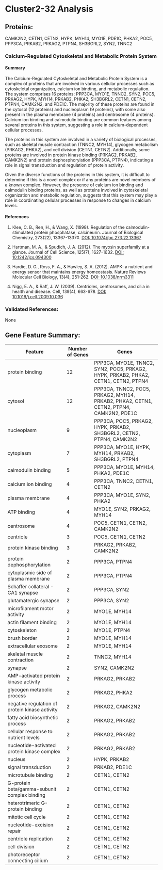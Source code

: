 # Cluster2-32 Analysis

## Proteins: 

CAMK2N2, CETN1, CETN2, HYPK, MYH14, MYO1E, PDE1C, PHKA2, POC5, PPP3CA, PRKAB2, PRKAG2, PTPN4, SH3BGRL2, SYN2, TNNC2

### Calcium-Regulated Cytoskeletal and Metabolic Protein System

#### Summary

The Calcium-Regulated Cytoskeletal and Metabolic Protein System is a complex of proteins that are involved in various cellular processes such as cytoskeletal organization, calcium ion binding, and metabolic regulation. The system comprises 16 proteins: PPP3CA, MYO1E, TNNC2, SYN2, POC5, PRKAG2, HYPK, MYH14, PRKAB2, PHKA2, SH3BGRL2, CETN1, CETN2, PTPN4, CAMK2N2, and PDE1C. The majority of these proteins are found in the cytosol (12 proteins) and nucleoplasm (9 proteins), with some also present in the plasma membrane (4 proteins) and centrosome (4 proteins). Calcium ion binding and calmodulin binding are common features among several proteins in this system, suggesting a role in calcium-dependent cellular processes.

The proteins in this system are involved in a variety of biological processes, such as skeletal muscle contraction (TNNC2, MYH14), glycogen metabolism (PRKAG2, PHKA2), and cell division (CETN1, CETN2). Additionally, some proteins are involved in protein kinase binding (PRKAG2, PRKAB2, CAMK2N2) and protein dephosphorylation (PPP3CA, PTPN4), indicating a role in signal transduction and regulation of protein activity.

Given the diverse functions of the proteins in this system, it is difficult to determine if this is a novel complex or if any proteins are novel members of a known complex. However, the presence of calcium ion binding and calmodulin binding proteins, as well as proteins involved in cytoskeletal organization and metabolic regulation, suggests that this system may play a role in coordinating cellular processes in response to changes in calcium levels.

#### References

1. Klee, C. B., Ren, H., & Wang, X. (1998). Regulation of the calmodulin-stimulated protein phosphatase, calcineurin. Journal of Biological Chemistry, 273(22), 13367-13370. [DOI: 10.1074/jbc.273.22.13367](https://doi.org/10.1074/jbc.273.22.13367)

2. Hartman, M. A., & Spudich, J. A. (2012). The myosin superfamily at a glance. Journal of Cell Science, 125(7), 1627-1632. [DOI: 10.1242/jcs.094300](https://doi.org/10.1242/jcs.094300)

3. Hardie, D. G., Ross, F. A., & Hawley, S. A. (2012). AMPK: a nutrient and energy sensor that maintains energy homeostasis. Nature Reviews Molecular Cell Biology, 13(4), 251-262. [DOI: 10.1038/nrm3311](https://doi.org/10.1038/nrm3311)

4. Nigg, E. A., & Raff, J. W. (2009). Centrioles, centrosomes, and cilia in health and disease. Cell, 139(4), 663-678. [DOI: 10.1016/j.cell.2009.10.036](https://doi.org/10.1016/j.cell.2009.10.036)

### Validated References: 

None





## Gene Feature Summary: 

| Feature | Number of Genes | Genes |
| --- | --- | --- |
| protein binding | 12 | PPP3CA, MYO1E, TNNC2, SYN2, POC5, PRKAG2, HYPK, PRKAB2, PHKA2, CETN1, CETN2, PTPN4 |
| cytosol | 12 | PPP3CA, TNNC2, POC5, PRKAG2, MYH14, PRKAB2, PHKA2, CETN1, CETN2, PTPN4, CAMK2N2, PDE1C |
| nucleoplasm | 9 | PPP3CA, POC5, PRKAG2, HYPK, PRKAB2, SH3BGRL2, CETN2, PTPN4, CAMK2N2 |
| cytoplasm | 7 | PPP3CA, MYO1E, HYPK, MYH14, PRKAB2, SH3BGRL2, PTPN4 |
| calmodulin binding | 5 | PPP3CA, MYO1E, MYH14, PHKA2, PDE1C |
| calcium ion binding | 4 | PPP3CA, TNNC2, CETN1, CETN2 |
| plasma membrane | 4 | PPP3CA, MYO1E, SYN2, PHKA2 |
| ATP binding | 4 | MYO1E, SYN2, PRKAG2, MYH14 |
| centrosome | 4 | POC5, CETN1, CETN2, CAMK2N2 |
| centriole | 3 | POC5, CETN1, CETN2 |
| protein kinase binding | 3 | PRKAG2, PRKAB2, CAMK2N2 |
| protein dephosphorylation | 2 | PPP3CA, PTPN4 |
| cytoplasmic side of plasma membrane | 2 | PPP3CA, PTPN4 |
| Schaffer collateral - CA1 synapse | 2 | PPP3CA, SYN2 |
| glutamatergic synapse | 2 | PPP3CA, SYN2 |
| microfilament motor activity | 2 | MYO1E, MYH14 |
| actin filament binding | 2 | MYO1E, MYH14 |
| cytoskeleton | 2 | MYO1E, PTPN4 |
| brush border | 2 | MYO1E, MYH14 |
| extracellular exosome | 2 | MYO1E, MYH14 |
| skeletal muscle contraction | 2 | TNNC2, MYH14 |
| synapse | 2 | SYN2, CAMK2N2 |
| AMP-activated protein kinase activity | 2 | PRKAG2, PRKAB2 |
| glycogen metabolic process | 2 | PRKAG2, PHKA2 |
| negative regulation of protein kinase activity | 2 | PRKAG2, CAMK2N2 |
| fatty acid biosynthetic process | 2 | PRKAG2, PRKAB2 |
| cellular response to nutrient levels | 2 | PRKAG2, PRKAB2 |
| nucleotide-activated protein kinase complex | 2 | PRKAG2, PRKAB2 |
| nucleus | 2 | HYPK, PRKAB2 |
| signal transduction | 2 | PRKAB2, PDE1C |
| microtubule binding | 2 | CETN1, CETN2 |
| G-protein beta/gamma-subunit complex binding | 2 | CETN1, CETN2 |
| heterotrimeric G-protein binding | 2 | CETN1, CETN2 |
| mitotic cell cycle | 2 | CETN1, CETN2 |
| nucleotide-excision repair | 2 | CETN1, CETN2 |
| centriole replication | 2 | CETN1, CETN2 |
| cell division | 2 | CETN1, CETN2 |
| photoreceptor connecting cilium | 2 | CETN1, CETN2 |

